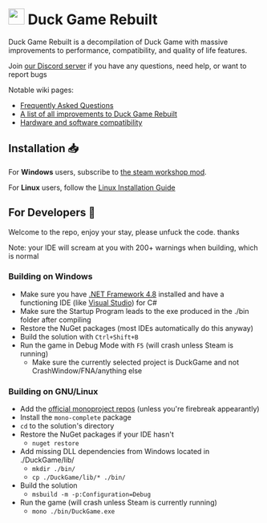 # <img src="https://github.com/user-attachments/assets/1a6306e6-0fbb-4c3f-b1bd-1a96070efdd3" height="32"> Duck Game Rebuilt
Duck Game Rebuilt is a decompilation of Duck Game with massive improvements to performance, compatibility, and quality of life features.

Join [our Discord server](https://discord.gg/XkAjt744hz) if you have any questions, need help, or want to report bugs

Notable wiki pages:
* [Frequently Asked Questions](DuckGameRebuilt/wiki/FAQ)
* [A list of all improvements to Duck Game Rebuilt](DuckGameRebuilt/wiki/Changelog)
* [Hardware and software compatibility](DuckGameRebuilt/wiki/Architectures-and-Devices)

## Installation 📥

For **Windows** users, subscribe to [the steam workshop mod](https://steamcommunity.com/sharedfiles/filedetails/?id=3132351890).

For **Linux** users, follow the [Linux Installation Guide](DuckGameRebuilt/wiki/Linux-Installation-Guide)

## For Developers 🚧
Welcome to the repo, enjoy your stay, please unfuck the code. thanks

Note: your IDE will scream at you with 200+ warnings when building, which is normal

### Building on Windows

* Make sure you have [.NET Framework 4.8](https://dotnet.microsoft.com/en-us/download/dotnet-framework/net48) installed and have a functioning IDE (like [Visual Studio](https://docs.microsoft.com/en-us/visualstudio/install/install-visual-studio?view=vs-2022)) for C#
* Make sure the Startup Program leads to the exe produced in the ./bin folder after compiling
* Restore the NuGet packages (most IDEs automatically do this anyway)
* Build the solution with `Ctrl+Shift+B`
* Run the game in Debug Mode with `F5` (will crash unless Steam is running)
  * Make sure the currently selected project is DuckGame and not CrashWindow/FNA/anything else

### Building on GNU/Linux

* Add the [official monoproject repos](https://www.mono-project.com/download/stable/) (unless you're firebreak appearantly)
* Install the `mono-complete` package<!-- * Install the `msbuild` package ..I think msbuild is a dependency of mono-complete -->
* `cd` to the solution's directory
* Restore the NuGet packages if your IDE hasn't
  * `nuget restore`
* Add missing DLL dependencies from Windows located in ./DuckGame/lib/
  * `mkdir ./bin/`
  * `cp ./DuckGame/lib/* ./bin/`
* Build the solution
  * `msbuild -m -p:Configuration=Debug`
* Run the game (will crash unless Steam is currently running)
  * `mono ./bin/DuckGame.exe`
